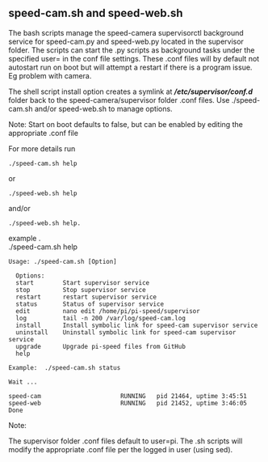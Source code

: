## speed-cam.sh and speed-web.sh
The bash scripts manage the speed-camera supervisorctl background service for speed-cam.py and speed-web.py
located in the supervisor folder. 
The scripts can start the .py scripts as background tasks under the specified user= in the conf file settings. 
These .conf files will by default not autostart run on boot but will attempt a restart if there is a program issue. 
Eg problem with camera.

The shell script install option creates a symlink at ***/etc/supervisor/conf.d*** folder back 
to the speed-camera/supervisor folder .conf files.  Use ./speed-cam.sh and/or speed-web.sh to manage options.
  
Note: Start on boot defaults to false, but can be enabled by editing the appropriate .conf file

For more details run 
    
    ./speed-cam.sh help
	
or

    ./speed-web.sh help	
    
and/or
    
    ./speed-web.sh help.

example .    
./speed-cam.sh help

    Usage: ./speed-cam.sh [Option]

      Options:
      start        Start supervisor service
      stop         Stop supervisor service
      restart      restart supervisor service
      status       Status of supervisor service
      edit         nano edit /home/pi/pi-speed/supervisor
      log          tail -n 200 /var/log/speed-cam.log
      install      Install symbolic link for speed-cam supervisor service
      uninstall    Uninstall symbolic link for speed-cam supervisor service
      upgrade      Upgrade pi-speed files from GitHub
      help        

    Example:  ./speed-cam.sh status

    Wait ...

    speed-cam                      RUNNING   pid 21464, uptime 3:45:51
    speed-web                      RUNNING   pid 21452, uptime 3:46:05
    Done

Note:

The supervisor folder .conf files default to user=pi. The .sh scripts will modify the appropriate .conf file
per the logged in user (using sed).



    